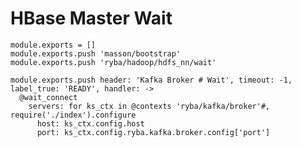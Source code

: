 
# HBase Master Wait

    module.exports = []
    module.exports.push 'masson/bootstrap'
    module.exports.push 'ryba/hadoop/hdfs_nn/wait'

    module.exports.push header: 'Kafka Broker # Wait', timeout: -1, label_true: 'READY', handler: ->
      @wait_connect
        servers: for ks_ctx in @contexts 'ryba/kafka/broker'#, require('./index').configure
          host: ks_ctx.config.host
          port: ks_ctx.config.ryba.kafka.broker.config['port']
